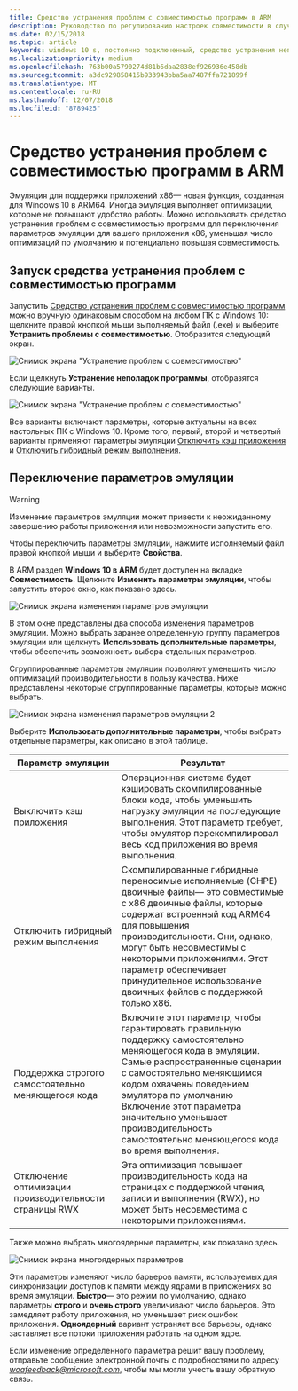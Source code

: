 ```yaml
---
title: Средство устранения проблем с совместимостью программ в ARM
description: Руководство по регулированию настроек совместимости в случае неправильной работы приложения в ARM
ms.date: 02/15/2018
ms.topic: article
keywords: windows 10 s, постоянно подключенный, средство устранения неполадок с совместимостью, windows в ARM
ms.localizationpriority: medium
ms.openlocfilehash: 763b00a5790274d81b6daa2838ef926936e458db
ms.sourcegitcommit: a3dc929858415b933943bba5aa7487ffa721899f
ms.translationtype: MT
ms.contentlocale: ru-RU
ms.lasthandoff: 12/07/2018
ms.locfileid: "8789425"
---
```

# <a name="program-compatibility-troubleshooter-on-arm"></a>Средство устранения проблем с совместимостью программ в ARM
Эмуляция для поддержки приложений x86— новая функция, созданная для Windows 10 в ARM64. Иногда эмуляция выполняет оптимизации, которые не повышают удобство работы. Можно использовать средство устранения проблем с совместимостью программ для переключения параметров эмуляции для вашего приложения x86, уменьшая число оптимизаций по умолчанию и потенциально повышая совместимость.

## <a name="start-the-program-compatibility-troubleshooter"></a>Запуск средства устранения проблем с совместимостью программ
Запустить [Средство устранения проблем с совместимостью программ](https://support.microsoft.com/en-us/help/15078/windows-make-older-programs-compatible) можно вручную одинаковым способом на любом ПК с Windows 10: щелкните правой кнопкой мыши выполняемый файл (.exe) и выберите **Устранить проблемы с совместимостью**. Отобразится следующий экран.

![Снимок экрана "Устранение проблем с совместимостью"](images/arm/Capture4.png)

Если щелкнуть **Устранение неполадок программы**, отобразятся следующие варианты.

![Снимок экрана "Устранение проблем с совместимостью"](images/arm/Capture5.png)

Все варианты включают параметры, которые актуальны на всех настольных ПК с Windows 10. Кроме того, первый, второй и четвертый варианты применяют параметры эмуляции [Отключить кэш приложения](#disable-app-cache) и [Отключить гибридный режим выполнения](#disable-hybrid-exec-mode).

## <a name="toggling-emulation-settings"></a>Переключение параметров эмуляции
> [!WARNING]
> Изменение параметров эмуляции может привести к неожиданному завершению работы приложения или невозможности запустить его.

Чтобы переключить параметры эмуляции, нажмите исполняемый файл правой кнопкой мыши и выберите **Свойства**.

В ARM раздел **Windows 10 в ARM** будет доступен на вкладке **Совместимость**. Щелкните **Изменить параметры эмуляции**, чтобы запустить второе окно, как показано здесь.

![Снимок экрана изменения параметров эмуляции](images/arm/Capture.png)

В этом окне представлены два способа изменения параметров эмуляции. Можно выбрать заранее определенную группу параметров эмуляции или щелкнуть **Использовать дополнительные параметры**, чтобы обеспечить возможность выбора отдельных параметров.

Сгруппированные параметры эмуляции позволяют уменьшить число оптимизаций производительности в пользу качества. Ниже представлены некоторые сгруппированные параметры, которые можно выбрать.

![Снимок экрана изменения параметров эмуляции 2](images/arm/Capture2.png)

Выберите **Использовать дополнительные параметры**, чтобы выбрать отдельные параметры, как описано в этой таблице.

| Параметр эмуляции | Результат |
| ----------------- | ----------- |
| <p id="disable-app-cache">Выключить кэш приложения</p> | Операционная система будет кэшировать скомпилированные блоки кода, чтобы уменьшить нагрузку эмуляции на последующие выполнения. Этот параметр требует, чтобы эмулятор перекомпилировал весь код приложения во время выполнения. |
| <p id="disable-hybrid-exec-mode">Отключить гибридный режим выполнения</p> | Скомпилированные гибридные переносимые исполняемые (CHPE) двоичные файлы— это совместимые с x86 двоичные файлы, которые содержат встроенный код ARM64 для повышения производительности. Они, однако, могут быть несовместимы с некоторыми приложениями. Этот параметр обеспечивает принудительное использование двоичных файлов с поддержкой только x86. |
| Поддержка строгого самостоятельно меняющегося кода | Включите этот параметр, чтобы гарантировать правильную поддержку самостоятельно меняющегося кода в эмуляции. Самые распространенные сценарии с самостоятельно меняющимся кодом охвачены поведением эмулятора по умолчанию Включение этот параметра значительно уменьшает производительность самостоятельно меняющегося кода во время выполнения. |
| Отключение оптимизации производительности страницы RWX | Эта оптимизация повышает производительность кода на страницах с поддержкой чтения, записи и выполнения (RWX), но может быть несовместима с некоторыми приложениями. |

Также можно выбрать многоядерные параметры, как показано здесь.

![Снимок экрана многоядерных параметров](images/arm/Capture3.png)

Эти параметры изменяют число барьеров памяти, используемых для синхронизации доступов к памяти между ядрами в приложениях во время эмуляции. **Быстро**— это режим по умолчанию, однако параметры **строго** и **очень строго** увеличивают число барьеров. Это замедляет работу приложения, но уменьшает риск ошибок приложения. **Одноядерный** вариант устраняет все барьеры, однако заставляет все потоки приложения работать на одном ядре.

Если изменение определенного параметра решит вашу проблему, отправьте сообщение электронной почты с подробностями по адресу *woafeedback@microsoft.com*, чтобы мы могли учесть вашу обратную связь.